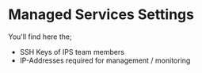 # Managed Services Settings

You'll find here the;
- SSH Keys of IPS team members
- IP-Addresses required for management / monitoring
